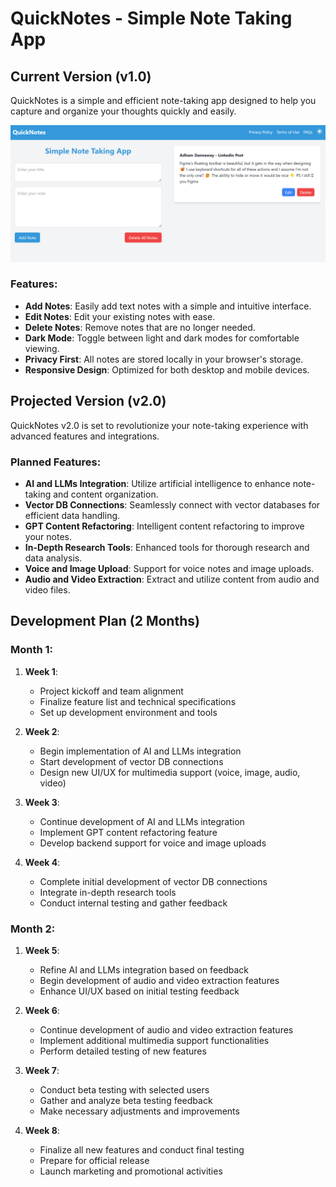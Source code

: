 # QuickNotes - Simple Note Taking App

## Current Version (v1.0)

QuickNotes is a simple and efficient note-taking app designed to help you capture and organize your thoughts quickly and easily.


![alt text](image.png)

### Features:
- **Add Notes**: Easily add text notes with a simple and intuitive interface.
- **Edit Notes**: Edit your existing notes with ease.
- **Delete Notes**: Remove notes that are no longer needed.
- **Dark Mode**: Toggle between light and dark modes for comfortable viewing.
- **Privacy First**: All notes are stored locally in your browser's storage.
- **Responsive Design**: Optimized for both desktop and mobile devices.

## Projected Version (v2.0)

QuickNotes v2.0 is set to revolutionize your note-taking experience with advanced features and integrations.

### Planned Features:
- **AI and LLMs Integration**: Utilize artificial intelligence to enhance note-taking and content organization.
- **Vector DB Connections**: Seamlessly connect with vector databases for efficient data handling.
- **GPT Content Refactoring**: Intelligent content refactoring to improve your notes.
- **In-Depth Research Tools**: Enhanced tools for thorough research and data analysis.
- **Voice and Image Upload**: Support for voice notes and image uploads.
- **Audio and Video Extraction**: Extract and utilize content from audio and video files.

## Development Plan (2 Months)

### Month 1:
1. **Week 1**:
   - Project kickoff and team alignment
   - Finalize feature list and technical specifications
   - Set up development environment and tools

2. **Week 2**:
   - Begin implementation of AI and LLMs integration
   - Start development of vector DB connections
   - Design new UI/UX for multimedia support (voice, image, audio, video)

3. **Week 3**:
   - Continue development of AI and LLMs integration
   - Implement GPT content refactoring feature
   - Develop backend support for voice and image uploads

4. **Week 4**:
   - Complete initial development of vector DB connections
   - Integrate in-depth research tools
   - Conduct internal testing and gather feedback

### Month 2:
1. **Week 5**:
   - Refine AI and LLMs integration based on feedback
   - Begin development of audio and video extraction features
   - Enhance UI/UX based on initial testing feedback

2. **Week 6**:
   - Continue development of audio and video extraction features
   - Implement additional multimedia support functionalities
   - Perform detailed testing of new features

3. **Week 7**:
   - Conduct beta testing with selected users
   - Gather and analyze beta testing feedback
   - Make necessary adjustments and improvements

4. **Week 8**:
   - Finalize all new features and conduct final testing
   - Prepare for official release
   - Launch marketing and promotional activities
